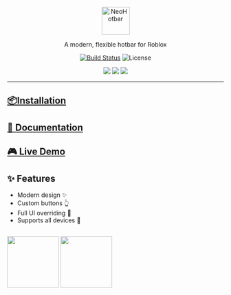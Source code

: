 <p align="center">
  <a href="https://loneka.com/NeoHotbar">
    <picture>
      <source media="(prefers-color-scheme: dark)" srcset="/gh-assets/NeoHotbarLogoLight.svg"></source>
      <source media="(prefers-color-scheme: light)" srcset="/gh-assets/NeoHotbarLogoDark.svg"></source>
      <img alt="NeoHotbar" src="/gh-assets/NeoHotbarLogoLight.svg" height="65"></img>
    </picture>
  </a>
</p>

<p align="center">
    A modern, flexible hotbar for Roblox
</p>

<p align="center">
  <a href="https://github.com/imavafe/neohotbar/actions"><img src="https://img.shields.io/github/actions/workflow/status/imavafe/neohotbar/ci.yaml?branch=main" alt="Build Status"></a>
  <img title="MIT licensed" alt="License" src="https://img.shields.io/github/license/ImAvafe/NeoHotbar"></img>
</p>

<p align="center">
  <a href="https://avafe.me/bsky"><img src="https://img.shields.io/badge/Bluesky-0285FF?logo=bluesky&logoColor=fff&style=for-the-badge" /></a>
  <a href="https://avafe.me/x"><img src="https://img.shields.io/badge/X-000000?style=for-the-badge&logo=x&logoColor=white" /></a>
  <a href="https://avafe.me/discord"><img src="https://img.shields.io/badge/Discord-5865F2?style=for-the-badge&logo=discord&logoColor=white"></img></a>
</p>

---

## [📦Installation](https://loneka.com/NeoHotbar/docs/intro/#installation)

## [📄 Documentation](https://loneka.com/NeoHotbar/)

## [🎮 Live Demo](https://roblox.com/games/12259231211)

## ✨ Features

- Modern design ✨
- Custom buttons 👆
- Full UI overriding 🔁
- Supports all devices 📱

##

<span align="center">
  <a href="https://suite.loneka.com" target="_blank" rel="noopener noreferrer"><img src="https://github.com/user-attachments/assets/05d870f1-a166-4908-a437-a62b27be4bec" height="120px"></img></a>
  <a href="https://avafe.me" target="_blank" rel="noopener noreferrer"><img src="https://github.com/user-attachments/assets/7e8ca32f-d08d-48d7-b9a1-0146092d555b" height="120px"></img></a>
</span>
